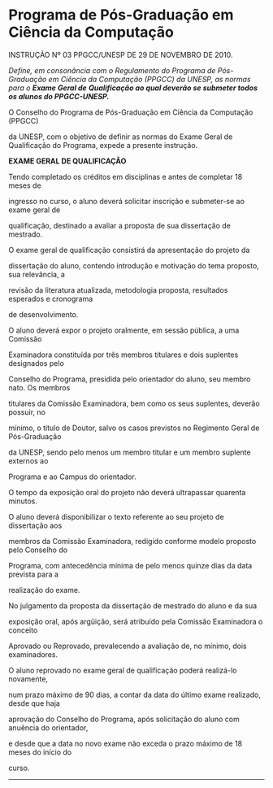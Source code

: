# Programa de Pós-Graduação em Ciência da Computação

INSTRUÇÃO Nº 03 PPGCC/UNESP DE 29 DE NOVEMBRO DE 2010.

_Define, em consonância com o Regulamento do Programa de Pós-Graduação em_
_Ciência da Computação (PPGCC) da UNESP, as normas para o_ **_Exame Geral de_**
**_Qualificação ao qual deverão se submeter todos os alunos do PPGCC-UNESP._**

O Conselho do Programa de Pós-Graduação em Ciência da Computação (PPGCC)

da UNESP, com o objetivo de definir as normas do Exame Geral de Qualificação do
Programa, expede a presente instrução.

**EXAME GERAL DE QUALIFICAÇÃO**

Tendo completado os créditos em disciplinas e antes de completar 18 meses de

ingresso no curso, o aluno deverá solicitar inscrição e submeter-se ao exame geral de

qualificação, destinado a avaliar a proposta de sua dissertação de mestrado.

O exame geral de qualificação consistirá da apresentação do projeto da

dissertação do aluno, contendo introdução e motivação do tema proposto, sua relevância, a

revisão da literatura atualizada, metodologia proposta, resultados esperados e cronograma

de desenvolvimento.

O aluno deverá expor o projeto oralmente, em sessão pública, a uma Comissão

Examinadora constituída por três membros titulares e dois suplentes designados pelo

Conselho do Programa, presidida pelo orientador do aluno, seu membro nato. Os membros

titulares da Comissão Examinadora, bem como os seus suplentes, deverão possuir, no

mínimo, o título de Doutor, salvo os casos previstos no Regimento Geral de Pós-Graduação

da UNESP, sendo pelo menos um membro titular e um membro suplente externos ao

Programa e ao Campus do orientador.

O tempo da exposição oral do projeto não deverá ultrapassar quarenta minutos.

O aluno deverá disponibilizar o texto referente ao seu projeto de dissertação aos

membros da Comissão Examinadora, redigido conforme modelo proposto pelo Conselho do

Programa, com antecedência mínima de pelo menos quinze dias da data prevista para a

realização do exame.

No julgamento da proposta da dissertação de mestrado do aluno e da sua

exposição oral, após argüição, será atribuído pela Comissão Examinadora o conceito

Aprovado ou Reprovado, prevalecendo a avaliação de, no mínimo, dois examinadores.

O aluno reprovado no exame geral de qualificação poderá realizá-lo novamente,

num prazo máximo de 90 dias, a contar da data do último exame realizado, desde que haja

aprovação do Conselho do Programa, após solicitação do aluno com anuência do orientador,

e desde que a data no novo exame não exceda o prazo máximo de 18 meses do início do

curso.


-----

